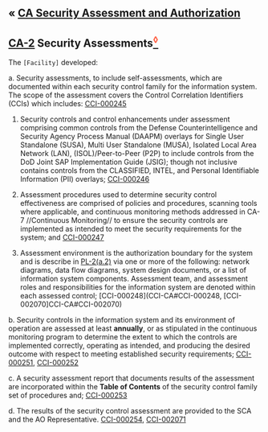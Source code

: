 &laquo; [CA Security Assessment and Authorization](index.md)
---

## [CA-2](CA-2) Security Assessments[<sup style="color:tomato">&loz;</sup>](CA0200)
The `[Facility]` developed:

a. Security assessments, to include self-assessments, which are documented within each security control family for the information system. The scope of the assessment covers the Control Correlation Identifiers (CCIs) which includes: [CCI-000245](CCI-CA#CCI-000245)

  1. Security controls and control enhancements under assessment comprising common controls from the Defense Counterintelligence and Security Agency Process Manual (DAAPM) overlays for Single User Standalone (SUSA), Multi User Standalone (MUSA), Isolated Local Area Network (LAN), (ISOL)/Peer-to-Peer (P2P) to include controls from the DoD Joint SAP Implementation Guide (JSIG); though not inclusive contains controls from the CLASSIFIED, INTEL, and Personal Identifiable Information (PII) overlays; [CCI-000246](CCI-CA#CCI-000246)

  2. Assessment procedures used to determine security control effectiveness are comprised of policies and procedures, scanning tools where applicable, and continuous monitoring methods addressed in CA-7 //Continuous Monitoring// to ensure the security controls are implemented as intended to meet the security requirements for the system; and [CCI-000247](CCI-CA#CCI-000247)

  3. Assessment environment is the authorization boundary for the system and is describe in [PL-2(a.2)](../PL-2) via one or more of the following: network diagrams, data flow diagrams, system design documents, or a list of information system components. Assessment team, and assessment roles and responsibilities for the information system are denoted within each assessed control; [CCI-000248](CCI-CA#CCI-000248, [CCI-002070]CCI-CA#CCI-002070)

b. Security controls in the information system and its environment of operation are assessed at least **annually**, or as stipulated in the continuous monitoring program to determine the extent to which the controls are implemented correctly, operating as intended, and producing the desired outcome with respect to meeting established security requirements; [CCI-000251](CCI-CA#CCI-000251), [CCI-000252](CCI-CA#CCI-000252)

c. A security assessment report that documents results of the assessment are incorporated within the **Table of Contents** of the security control family set of procedures and; [CCI-000253](CCI-CA#CCI-000253)

d. The results of the security control assessment are provided to the SCA and the AO Representative. [CCI-000254](CCI-CA#CCI-000254), [CCI-002071](CCI-CA#CCI-002071)
